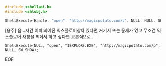 ```cpp
#include <shellapi.h>
#include <shlobj.h>

ShellExecute(Handle, "open", "http://magicpotato.com/p", NULL, NULL, SW_SHOWDEFAULT);
```

[용주] 음...저건 이미 띄어진 익스플로어창이 있다면 거기서 뜨는 문제가 있고 무조건 익스플로어 새창을 띄어서 하고 싶다면 요론식으로....

```
ShellExecute(NULL, "open", "IEXPLORE.EXE", "http://magicpotato.com/p", NULL, SW_SHOW);
```

EOF
